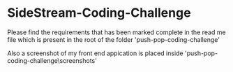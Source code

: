 # SideStream-Coding-Challenge

Please find the requirements that has been marked complete in the read me file which is present in the root of the folder 'push-pop-coding-challenge'

Also a screenshot of my front end appication is placed inside 'push-pop-coding-challenge\screenshots'
